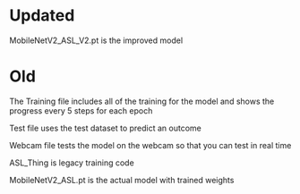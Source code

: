 # Updated


MobileNetV2_ASL_V2.pt is the improved model

# Old
The Training file includes all of the training for the model and shows the progress every 5 steps for each epoch

Test file uses the test dataset to predict an outcome

Webcam file tests the model on the webcam so that you can test in real time

ASL_Thing is legacy training code


MobileNetV2_ASL.pt is the actual model with trained weights
